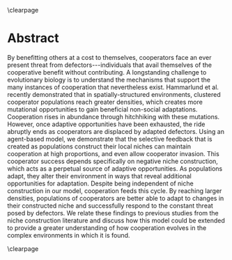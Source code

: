 \clearpage

# Abstract

By benefitting others at a cost to themselves, cooperators face an ever present threat from defectors---individuals that avail themselves of the cooperative benefit without contributing.
A longstanding challenge to evolutionary biology is to understand the mechanisms that support the many instances of cooperation that nevertheless exist.
Hammarlund et al. recently demonstrated that in spatially-structured environments, clustered cooperator populations reach greater densities, which creates more mutational opportunities to gain beneficial non-social adaptations.
Cooperation rises in abundance through hitchhiking with these mutations.
However, once adaptive opportunities have been exhausted, the ride abruptly ends as cooperators are displaced by adapted defectors.
Using an agent-based model, we demonstrate that the selective feedback that is created as populations construct their local niches can maintain cooperation at high proportions, and even allow cooperator invasion.
This cooperator success depends specifically on negative niche construction, which acts as a perpetual source of adaptive opportunities.
As populations adapt, they alter their environment in ways that reveal additional opportunities for adaptation.
Despite being independent of niche construction in our model, cooperation feeds this cycle.
By reaching larger densities, populations of cooperators are better able to adapt to changes in their constructed niche and successfully respond to the constant threat posed by defectors.
We relate these findings to previous studies from the niche construction literature and discuss how this model could be extended to provide a greater understanding of how cooperation evolves in the complex environments in which it is found.

\clearpage


